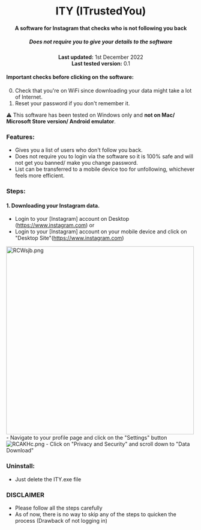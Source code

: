 <center>
    <h1 align="center">ITY (ITrustedYou)</h1>
    <h4 align="center">A software for <strong>Instagram</strong> that checks who is not following you back</h4>
    <h5 align="center">Does not require you to give your details to the software</h5>
    <p align="center">
        <strong>Last updated:</strong> 1st December 2022<br>
        <strong>Last tested version:</strong> 0.1
    </p> 
</center>

#### Important checks before clicking on the software:

0. Check that you're on WiFi since downloading your data might take a lot of Internet.
1. Reset your password if you don't remember it.

:warning: This software has been tested on Windows only and **not on Mac/ Microsoft Store version/ Android emulator**.

### Features:

- Gives you a list of users who don't follow you back.
- Does not require you to login via the software so it is 100% safe and will not get you banned/ make you change password.
- List can be transferred to a mobile device too for unfollowing, whichever feels more efficient.

### Steps:

#### 1. Downloading your Instagram data.
   - Login to your [Instagram] account on Desktop (https://www.instagram.com)
     or
   - Login to your [Instagram] account on your mobile device and click on "Desktop Site"(https://www.instagram.com)
   <img src="https://i1.lensdump.com/i/RCWsjb.png" alt="RCWsjb.png" border="0" width="500" />
   - Navigate to your profile page and click on the "Settings" button
   <img src="https://i3.lensdump.com/i/RCAKHc.png" alt="RCAKHc.png" border="0" />
   - Click on "Privacy and Security" and scroll down to "Data Download"
  
### Uninstall:

- Just delete the ITY.exe file

### DISCLAIMER

- Please follow all the steps carefully
- As of now, there is no way to skip any of the steps to quicken the process (Drawback of not logging in)
